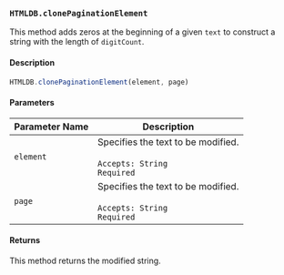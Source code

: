 ### `HTMLDB.clonePaginationElement`

This method adds zeros at the beginning of a given `text` to construct a string with the length of `digitCount`.

#### Description

```javascript
HTMLDB.clonePaginationElement(element, page)
```

#### Parameters

| Parameter Name             | Description                               |
| -------------------------- | ----------------------------------------- |
| `element` | Specifies the text to be modified.<br><br>`Accepts: String`<br>`Required` |
| `page` | Specifies the text to be modified.<br><br>`Accepts: String`<br>`Required` |

#### Returns

This method returns the modified string.